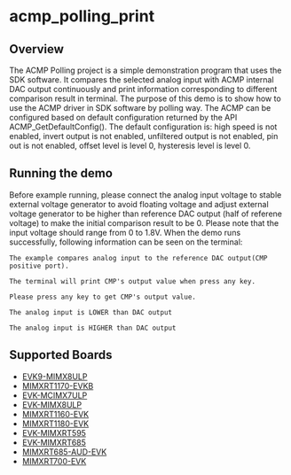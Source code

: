 # acmp_polling_print

## Overview
The ACMP Polling project is a simple demonstration program that uses the SDK software. It compares
the selected analog input with ACMP internal DAC output continuously and print information corresponding
to different comparison result in terminal. The purpose of this demo is to show how to use the ACMP driver
in SDK software by polling way. The ACMP can be configured based on default configuration returned
by the API ACMP_GetDefaultConfig(). The default configuration is: high speed is not enabled, invert
output is not enabled, unfiltered output is not enabled, pin out is not enabled, offset level is
level 0, hysteresis level is level 0.

## Running the demo
Before example running, please connect the analog input voltage to stable external voltage generator
to avoid floating voltage and adjust external voltage generator to be higher than reference DAC output
(half of referene voltage) to make the initial comparison result to be 0.
Please note that the input voltage should range from 0 to 1.8V.
When the demo runs successfully, following information can be seen on the terminal:

~~~~~~~~~~~~~~~~~~~~~~~~~~~~~
The example compares analog input to the reference DAC output(CMP positive port).

The terminal will print CMP's output value when press any key.

Please press any key to get CMP's output value.

The analog input is LOWER than DAC output

The analog input is HIGHER than DAC output
~~~~~~~~~~~~~~~~~~~~~~~~~~~~~

## Supported Boards
- [EVK9-MIMX8ULP](../../../_boards/evk9mimx8ulp/driver_examples/acmp/polling/example_board_readme.md)
- [MIMXRT1170-EVKB](../../../_boards/evkbmimxrt1170/driver_examples/acmp/polling/example_board_readme.md)
- [EVK-MCIMX7ULP](../../../_boards/evkmcimx7ulp/driver_examples/acmp/polling/example_board_readme.md)
- [EVK-MIMX8ULP](../../../_boards/evkmimx8ulp/driver_examples/acmp/polling/example_board_readme.md)
- [MIMXRT1160-EVK](../../../_boards/evkmimxrt1160/driver_examples/acmp/polling/example_board_readme.md)
- [MIMXRT1180-EVK](../../../_boards/evkmimxrt1180/driver_examples/acmp/polling/example_board_readme.md)
- [EVK-MIMXRT595](../../../_boards/evkmimxrt595/driver_examples/acmp/polling/example_board_readme.md)
- [EVK-MIMXRT685](../../../_boards/evkmimxrt685/driver_examples/acmp/polling/example_board_readme.md)
- [MIMXRT685-AUD-EVK](../../../_boards/mimxrt685audevk/driver_examples/acmp/polling/example_board_readme.md)
- [MIMXRT700-EVK](../../../_boards/mimxrt700evk/driver_examples/acmp/polling/example_board_readme.md)
